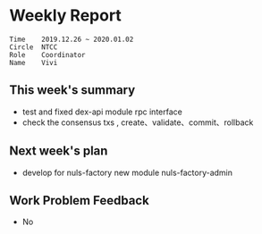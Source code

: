 # Weekly Report 
```
Time	2019.12.26 ~ 2020.01.02
Circle	NTCC
Role	Coordinator
Name	Vivi
```
## This week's summary
- test and fixed dex-api module rpc interface
- check the consensus txs , create、validate、commit、rollback
## Next week's plan
- develop for nuls-factory new module  nuls-factory-admin

## Work Problem Feedback
- No

